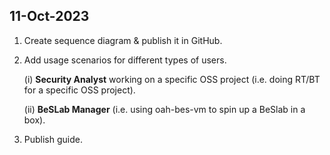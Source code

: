 ## 11-Oct-2023
1. Create sequence diagram & publish it in GitHub.
2. Add usage scenarios for different types of users.
   
   (i)  **Security Analyst** working on a specific OSS project (i.e. doing RT/BT for a specific OSS project).
   
   (ii) **BeSLab Manager** (i.e. using oah-bes-vm to spin up a BeSlab in a box).
3. Publish guide.
